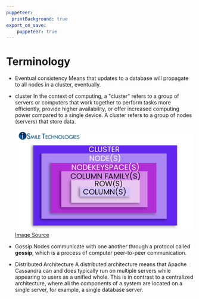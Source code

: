 ```yaml
---
puppeteer:
  printBackground: true
export_on_save:
    puppeteer: true
---
```


# Terminology

- Eventual consistency
    Means that updates to a database will propagate to all nodes in a cluster, eventually.

- cluster
    In the context of computing, a "cluster" refers to a group of servers or computers that work together to perform tasks more efficiently, provide higher availability, or offer increased computing power compared to a single device.
    A cluster refers to a group of nodes (servers) that store data.

    ![Cassandra Cluster](./assets/Overview-of-cassandra_img3.jpeg)
    [Image Source](https://www.ismiletechnologies.com/technology/an-overview-of-cassandra-architecture/)

- Gossip
  Nodes communicate with one another through a protocol called **gossip**, which is a process of computer peer-to-peer communication.

- Distributed Architecture
    A distributed architecture means that Apache Cassandra can and does typically run on multiple servers while appearing to users as a unified whole. This is in contrast to a centralized architecture, where all the components of a system are located on a single server, for example, a single database server.

